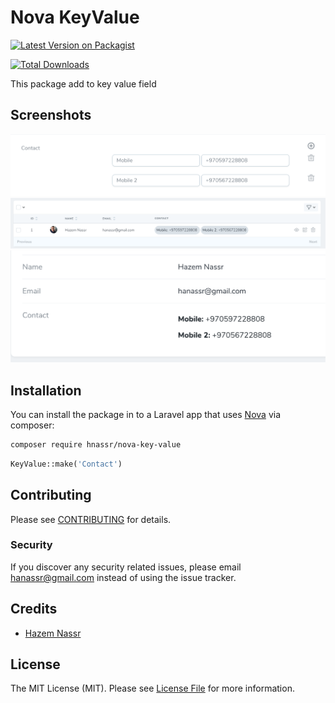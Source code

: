 # Nova KeyValue

[![Latest Version on Packagist](https://img.shields.io/packagist/v/hnassr/nova-key-value.svg?style=flat-square)](https://packagist.org/packages/hnassr/nova-key-value)

[![Total Downloads](https://img.shields.io/packagist/dt/hnassr/nova-key-value.svg?style=flat-square)](https://packagist.org/packages/hnassr/nova-key-value)


This package add to key value field

## Screenshots
<img src="Screenshots/ScreenShot-1.png">
<img src="Screenshots/ScreenShot-2.png">
<img src="Screenshots/ScreenShot-3.png">

## Installation

You can install the package in to a Laravel app that uses [Nova](https://nova.laravel.com) via composer:

```bash
composer require hnassr/nova-key-value
```

```php
KeyValue::make('Contact')
```

## Contributing

Please see [CONTRIBUTING](CONTRIBUTING.md) for details.

### Security

If you discover any security related issues, please email hanassr@gmail.com instead of using the issue tracker.

## Credits

- [Hazem Nassr](https://github.com/hnassr)

## License

The MIT License (MIT). Please see [License File](LICENSE.md) for more information.
